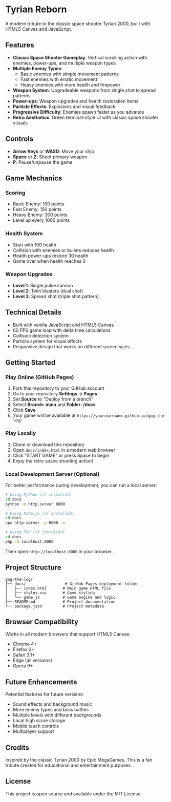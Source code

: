 # Tyrian Reborn

A modern tribute to the classic space shooter Tyrian 2000, built with HTML5 Canvas and JavaScript.

## Features

- **Classic Space Shooter Gameplay**: Vertical scrolling action with enemies, power-ups, and multiple weapon types
- **Multiple Enemy Types**: 
  - Basic enemies with simple movement patterns
  - Fast enemies with erratic movement
  - Heavy enemies with more health and firepower
- **Weapon System**: Upgradeable weapons from single shot to spread patterns
- **Power-ups**: Weapon upgrades and health restoration items
- **Particle Effects**: Explosions and visual feedback
- **Progressive Difficulty**: Enemies spawn faster as you advance
- **Retro Aesthetics**: Green terminal-style UI with classic space shooter visuals

## Controls

- **Arrow Keys** or **WASD**: Move your ship
- **Space** or **Z**: Shoot primary weapon
- **P**: Pause/unpause the game

## Game Mechanics

### Scoring
- Basic Enemy: 100 points
- Fast Enemy: 150 points  
- Heavy Enemy: 300 points
- Level up every 1000 points

### Health System
- Start with 100 health
- Collision with enemies or bullets reduces health
- Health power-ups restore 30 health
- Game over when health reaches 0

### Weapon Upgrades
- **Level 1**: Single pulse cannon
- **Level 2**: Twin blasters (dual shot)
- **Level 3**: Spread shot (triple shot pattern)

## Technical Details

- Built with vanilla JavaScript and HTML5 Canvas
- 60 FPS game loop with delta time calculations
- Collision detection system
- Particle system for visual effects
- Responsive design that works on different screen sizes

## Getting Started

### Play Online (GitHub Pages)
1. Fork this repository to your GitHub account
2. Go to your repository **Settings → Pages**
3. Set **Source** to "Deploy from a branch"
4. Select **Branch: main** and **Folder: /docs**
5. Click **Save**
6. Your game will be available at `https://yourusername.github.io/gog-the-log/`

### Play Locally
1. Clone or download this repository
2. Open `docs/index.html` in a modern web browser
3. Click "START GAME" or press Space to begin
4. Enjoy the retro space shooting action!

### Local Development Server (Optional)
For better performance during development, you can run a local server:

```bash
# Using Python (if installed)
cd docs
python -m http.server 8000

# Using Node.js (if installed)  
cd docs
npx http-server -p 8000 -o

# Using PHP (if installed)
cd docs
php -S localhost:8000
```

Then open `http://localhost:8000` in your browser.

## Project Structure

```
gog-the-log/
├── docs/                 # GitHub Pages deployment folder
│   ├── index.html       # Main game HTML file
│   ├── styles.css       # Game styling
│   └── game.js          # Game engine and logic
├── README.md            # Project documentation
└── package.json         # Project metadata
```

## Browser Compatibility

Works in all modern browsers that support HTML5 Canvas:
- Chrome 4+
- Firefox 2+
- Safari 3.1+
- Edge (all versions)
- Opera 9+

## Future Enhancements

Potential features for future versions:
- Sound effects and background music
- More enemy types and boss battles
- Multiple levels with different backgrounds
- Local high score storage
- Mobile touch controls
- Multiplayer support

## Credits

Inspired by the classic Tyrian 2000 by Epic MegaGames. This is a fan tribute created for educational and entertainment purposes.

## License

This project is open source and available under the MIT License.
